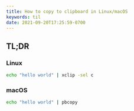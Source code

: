 ```yaml
---
title: How to copy to clipboard in Linux/macOS
keywords: til
date: 2021-09-20T17:25:59-0700
---
```


## TL;DR

### Linux

```bash
echo "hello world" | xclip -sel c
```

### macOS

```bash
echo "hello world" | pbcopy
```
